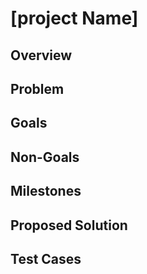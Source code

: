 # \[project Name\]

## Overview

## Problem

## Goals

## Non-Goals

## Milestones

## Proposed Solution

## Test Cases
